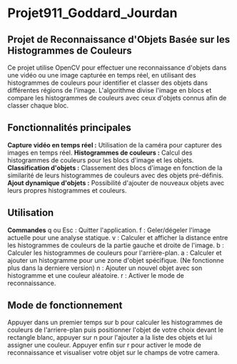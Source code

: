 # Projet911_Goddard_Jourdan

## Projet de Reconnaissance d'Objets Basée sur les Histogrammes de Couleurs

Ce projet utilise OpenCV pour effectuer une reconnaissance d'objets dans une vidéo ou une image capturée en temps réel, en utilisant des histogrammes de couleurs pour identifier et classer des objets dans différentes régions de l'image. L'algorithme divise l'image en blocs et compare les histogrammes de couleurs avec ceux d'objets connus afin de classer chaque bloc.

## Fonctionnalités principales

**Capture vidéo en temps réel :** Utilisation de la caméra pour capturer des images en temps réel.
**Histogrammes de couleurs :** Calcul des histogrammes de couleurs pour les blocs d'image et les objets.
**Classification d'objets :** Classement des blocs d'image en fonction de la similarité de leurs histogrammes de couleurs avec des objets pré-définis.
**Ajout dynamique d'objets :** Possibilité d'ajouter de nouveaux objets avec leurs propres histogrammes et couleurs.

## Utilisation

**Commandes** 
q ou Esc : Quitter l'application.
f : Geler/dégeler l'image actuelle pour une analyse statique.
v : Calculer et afficher la distance entre les histogrammes de couleurs de la partie gauche et droite de l'image.
b : Calculer les histogrammes de couleurs pour l'arrière-plan.
a : Calculer et ajouter un histogramme pour une zone d'objet spécifique. (Ne fonctionne plus dans la derniere version)
n : Ajouter un nouvel objet avec son histogramme et une couleur aléatoire.
r : Activer le mode de reconnaissance.

## Mode de fonctionnement

Appuyer dans un premier temps sur b pour calculer les histogrammes de couleurs de l'arriere-plan puis positionner l'objet de votre choix devant le rectangle blanc, appuyer sur n pour l'ajouter a la liste des objets et lui assigner une couleur. Appuyer enfin sur r pour activer le mode de reconnaissance et visualiser votre objet sur le champs de votre camera.